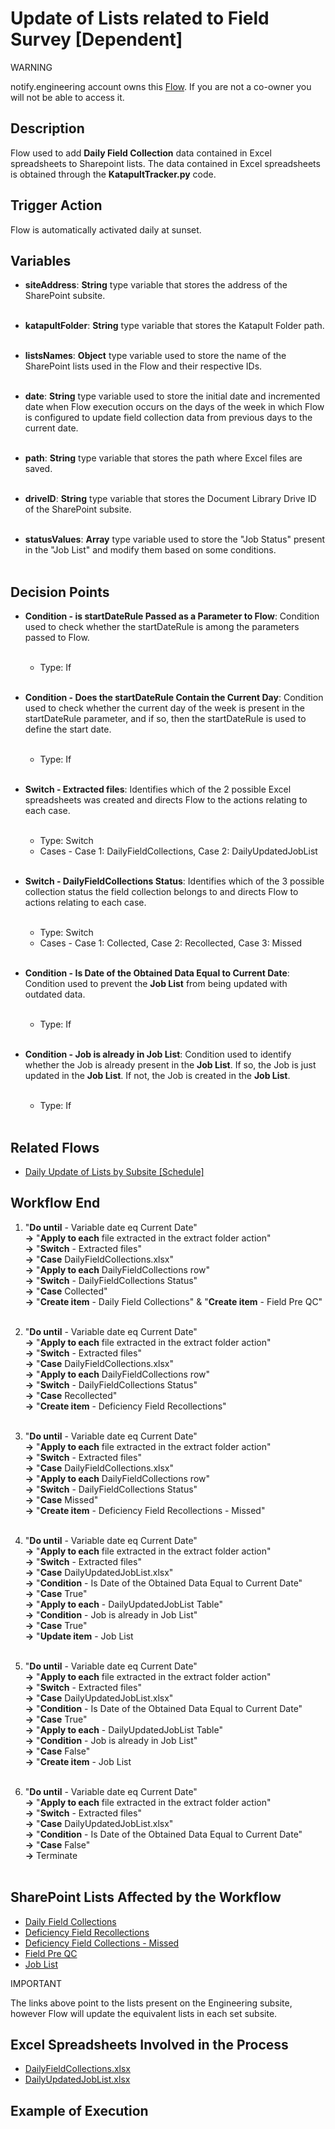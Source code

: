 # Update of Lists related to Field Survey [Dependent]

<div class="warning">
<p class="admonition-title">WARNING</p>
<p>notify.engineering account owns this <a href="https://make.powerautomate.com/environments/Default-a5273f41-687e-4e5e-9fba-18c6ce465b41/flows/shared/d575c968-e542-47d7-9bfd-91c8a389f683/details" target="_blank">Flow</a>. If you are not a co-owner you will not be able to access it.</p>
</div>

## Description
Flow used to add **Daily Field Collection** data contained in Excel spreadsheets to Sharepoint lists. The data contained in Excel spreadsheets is obtained through the **KatapultTracker.py** code.

## Trigger Action
Flow is automatically activated daily at sunset.

## Variables
* **siteAddress**: **String** type variable that stores the address of the SharePoint subsite.
<br></br>

* **katapultFolder**: **String** type variable that stores the Katapult Folder path.
<br></br>

* **listsNames**: **Object** type variable used to store the name of the SharePoint lists used in the Flow and their respective IDs.
<br></br>

* **date**: **String** type variable used to store the initial date and incremented date when Flow execution occurs on the days of the week in which Flow is configured to update field collection data from previous days to the current date.
<br></br>

* **path**: **String** type variable that stores the path where Excel files are saved.
<br></br>

* **driveID**: **String** type variable that stores the Document Library Drive ID of the SharePoint subsite.
<br></br>

* **statusValues**: **Array** type variable used to store the "Job Status" present in the "Job List" and modify them based on some conditions.
<br></br>

## Decision Points
* **Condition - is startDateRule Passed as a Parameter to Flow**: Condition used to check whether the startDateRule is among the parameters passed to Flow.
<br></br>
    * Type: If
<br></br>

* **Condition - Does the startDateRule Contain the Current Day**: Condition used to check whether the current day of the week is present in the startDateRule parameter, and if so, then the startDateRule is used to define the start date.
<br></br>
    * Type: If
<br></br>

* **Switch - Extracted files**: Identifies which of the 2 possible Excel spreadsheets was created and directs Flow to the actions relating to each case.
<br></br>
    * Type: Switch
    * Cases - Case 1: DailyFieldCollections, Case 2: DailyUpdatedJobList
<br></br>

* **Switch - DailyFieldCollections Status**: Identifies which of the 3 possible collection status the field collection belongs to and directs Flow to actions relating to each case.
<br></br>
    * Type: Switch
    * Cases - Case 1: Collected, Case 2: Recollected, Case 3: Missed
<br></br>

* **Condition - Is Date of the Obtained Data Equal to Current Date**: Condition used to prevent the **Job List** from being updated with outdated data.
<br></br>
    * Type: If
<br></br>

* **Condition - Job is already in Job List**: Condition used to identify whether the Job is already present in the **Job List**. If so, the Job is just updated in the **Job List**. If not, the Job is created in the **Job List**.
<br></br>
    * Type: If
<br></br>

## Related Flows
* [Daily Update of Lists by Subsite [Schedule]](Daily%20Update%20of%20Lists%20by%20Subsite%20[Schedule].md)

## Workflow End
1. "**Do until** - Variable date eq Current Date"  
    **->** "**Apply to each** file extracted in the extract folder action"  
    **->** "**Switch** - Extracted files"  
    **->** "**Case** DailyFieldCollections.xlsx"  
    **->** "**Apply to each** DailyFieldCollections row"  
    **->** "**Switch** - DailyFieldCollections Status"  
    **->** "**Case** Collected"  
    **->** "**Create item** - Daily Field Collections" & "**Create item** - Field Pre QC"
<br></br>

2. "**Do until** - Variable date eq Current Date"  
    **->** "**Apply to each** file extracted in the extract folder action"  
    **->** "**Switch** - Extracted files"  
    **->** "**Case** DailyFieldCollections.xlsx"  
    **->** "**Apply to each** DailyFieldCollections row"  
    **->** "**Switch** - DailyFieldCollections Status"  
    **->** "**Case** Recollected"  
    **->** "**Create item** - Deficiency Field Recollections"
<br></br>

3. "**Do until** - Variable date eq Current Date"  
    **->** "**Apply to each** file extracted in the extract folder action"  
    **->** "**Switch** - Extracted files"  
    **->** "**Case** DailyFieldCollections.xlsx"  
    **->** "**Apply to each** DailyFieldCollections row"  
    **->** "**Switch** - DailyFieldCollections Status"  
    **->** "**Case** Missed"  
    **->** "**Create item** - Deficiency Field Recollections - Missed"
<br></br>

4. "**Do until** - Variable date eq Current Date"  
    **->** "**Apply to each** file extracted in the extract folder action"  
    **->** "**Switch** - Extracted files"  
    **->** "**Case** DailyUpdatedJobList.xlsx"  
    **->** "**Condition** - Is Date of the Obtained Data Equal to Current Date"  
    **->** "**Case** True"  
    **->** "**Apply to each** - DailyUpdatedJobList Table"  
    **->** "**Condition** - Job is already in Job List"  
    **->** "**Case** True"  
    **->** "**Update item** - Job List
<br></br>

5. "**Do until** - Variable date eq Current Date"  
    **->** "**Apply to each** file extracted in the extract folder action"  
    **->** "**Switch** - Extracted files"  
    **->** "**Case** DailyUpdatedJobList.xlsx"  
    **->** "**Condition** - Is Date of the Obtained Data Equal to Current Date"  
    **->** "**Case** True"  
    **->** "**Apply to each** - DailyUpdatedJobList Table"  
    **->** "**Condition** - Job is already in Job List"  
    **->** "**Case** False"  
    **->** "**Create item** - Job List
<br></br>

6. "**Do until** - Variable date eq Current Date"  
    **->** "**Apply to each** file extracted in the extract folder action"  
    **->** "**Switch** - Extracted files"  
    **->** "**Case** DailyUpdatedJobList.xlsx"  
    **->** "**Condition** - Is Date of the Obtained Data Equal to Current Date"  
    **->** "**Case** False"  
    **->** Terminate
<br></br>

## SharePoint Lists Affected by the Workflow
* <a href="https://vistacaretech.sharepoint.com/sites/engineering/Lists/Field_Collection/Group%20Dates.aspx" target="_blank">Daily Field Collections</a>
* <a href="https://vistacaretech.sharepoint.com/sites/engineering/Lists/Deficiency%20Field%20Collections/AllItems.aspx" target="_blank">Deficiency Field Recollections</a>
* <a href="https://vistacaretech.sharepoint.com/sites/engineering/Lists/Deficiency%20Field%20Collections%20%20Missed/AllItems.aspx" target="_blank">Deficiency Field Collections - Missed</a>
* <a href="https://vistacaretech.sharepoint.com/sites/engineering/Lists/Field%20Pre%20QC/Grouped%20by%20date.aspx" target="_blank">Field Pre QC</a>
* <a href="https://vistacaretech.sharepoint.com/sites/engineering/Lists/Job%20List/AllItems.aspx" target="_blank">Job List</a>

<div class="note">
<p class="admonition-title">IMPORTANT</p>
<p>The links above point to the lists present on the Engineering subsite, however Flow will update the equivalent lists in each set subsite.</p>
</div>

## Excel Spreadsheets Involved in the Process
* <a href="https://vistacaretech.sharepoint.com/sites/engineering/Shared%20Documents/Forms/AllItems.aspx?id=%2Fsites%2Fengineering%2FShared%20Documents%2FField%20Survey%2FDaily%20Field%20Collections&viewid=08c9b4b0%2D1976%2D4850%2Da879%2D28ef79748a25" target="_blank">DailyFieldCollections.xlsx</a>
* <a href="https://vistacaretech.sharepoint.com/sites/engineering/Shared%20Documents/Forms/AllItems.aspx?id=%2Fsites%2Fengineering%2FShared%20Documents%2FField%20Survey%2FDaily%20Field%20Collections&viewid=08c9b4b0%2D1976%2D4850%2Da879%2D28ef79748a25" target="_blank">DailyUpdatedJobList.xlsx</a>

## Example of Execution